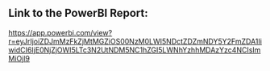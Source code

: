 ## Link to the PowerBI Report:

https://app.powerbi.com/view?r=eyJrIjoiZDJmMzFkZjMtMGZiOS00NzM0LWI5NDctZDZmNDY5Y2FmZDA1IiwidCI6IjE0NjZjOWI5LTc3N2UtNDM5NC1hZGI5LWNhYzhhMDAzYzc4NCIsImMiOjl9
